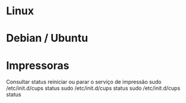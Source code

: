 # Linux



# Debian / Ubuntu 

# Impressoras 
Consultar  status  reiniciar ou parar o serviço de impressão
sudo /etc/init.d/cups status 
sudo /etc/init.d/cups status 
sudo /etc/init.d/cups status 

